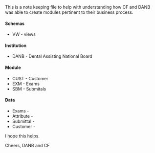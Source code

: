 This is a note keeping file to help with understanding how CF and DANB was able to create modules pertinent to their business process.


#### Schemas
- VW - views




#### Institution
- DANB - Dental Assisting National Board



#### Module
- CUST - Customer
- EXM - Exams
- SBM - Submitals


#### Data
- Exams -
- Attribute -
- Submittal -
- Customer -




I hope this helps.

Cheers, DANB and CF
